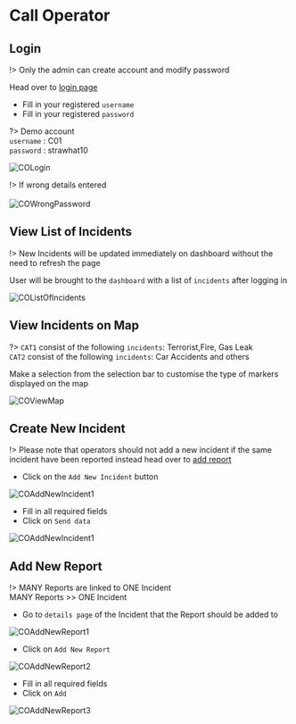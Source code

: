 
# Call Operator

## Login

!> Only the admin can create account and modify password

Head over to [login page](http://localhost:8000/accounts/login)

- Fill in your registered `username`
- Fill in your registered `password`

?> Demo account
<br>
`username` : C01
<br>
`password` : strawhat10

![COLogin](/static/COLogin.png)

!> If wrong details entered
<br>
<br>
![COWrongPassword](/static/COWrongPassword.png)

## View List of Incidents

!> New Incidents will be updated immediately on dashboard without the need to refresh the page

User will be brought to the `dashboard` with a list of `incidents` after logging in

![COListOfIncidents](/static/COListOfIncidents.png)

## View Incidents on Map

?> `CAT1` consist of the following `incidents`: Terrorist,Fire, Gas Leak
<br>
`CAT2` consist of the following `incidents`: Car Accidents and others

Make a selection from the selection bar to customise the type of markers displayed on the map

![COViewMap](/static/COViewMap.png)

## Create New Incident

!> Please note that operators should not add a new incident if the same incident have been reported instead head over to [add report](#Add-report-in-incident-details)

- Click on the `Add New Incident` button

![COAddNewIncident1](/static/COAddNewIncident1.png)

- Fill in all required fields
- Click on `Send data`

![COAddNewIncident1](/static/COAddNewIncident2.png)

## Add New Report

!> MANY Reports are linked to ONE Incident
<br>
MANY Reports >> ONE Incident
<br>

- Go to `details page` of the Incident that the Report should be added to

![COAddNewReport1](/static/COAddNewReport1.png)

- Click on `Add New Report`

![COAddNewReport2](/static/COAddNewReport2.png)

- Fill in all required fields
- Click on `Add`

![COAddNewReport3](/static/COAddNewReport3.png)